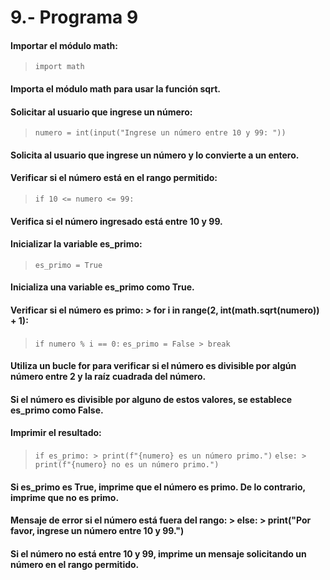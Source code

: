 # 9.- Programa 9
#### Importar el módulo math: 
> ```import math```

#### Importa el módulo math para usar la función sqrt.
#### Solicitar al usuario que ingrese un número: 
> ```numero = int(input("Ingrese un número entre 10 y 99: "))```

#### Solicita al usuario que ingrese un número y lo convierte a un entero.
#### Verificar si el número está en el rango permitido: 
> ```if 10 <= numero <= 99:```


#### Verifica si el número ingresado está entre 10 y 99.
#### Inicializar la variable es_primo: 
> ```es_primo = True```

#### Inicializa una variable es_primo como True.
#### Verificar si el número es primo: > for i in range(2, int(math.sqrt(numero)) + 1): 
> ```if numero % i == 0:```
> ```es_primo = False > break```

#### Utiliza un bucle for para verificar si el número es divisible por algún número entre 2 y la raíz cuadrada del número.
#### Si el número es divisible por alguno de estos valores, se establece es_primo como False.
#### Imprimir el resultado: 
> ```if es_primo: > print(f"{numero} es un número primo.")```
> ```else: > print(f"{numero} no es un número primo.")```

#### Si es_primo es True, imprime que el número es primo. De lo contrario, imprime que no es primo.
#### Mensaje de error si el número está fuera del rango: > else: > print("Por favor, ingrese un número entre 10 y 99.")

#### Si el número no está entre 10 y 99, imprime un mensaje solicitando un número en el rango permitido.
